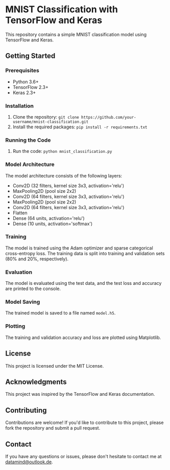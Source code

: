 MNIST Classification with TensorFlow and Keras
=====================================================

This repository contains a simple MNIST classification model using TensorFlow and Keras.

Getting Started
---------------

### Prerequisites

* Python 3.6+
* TensorFlow 2.3+
* Keras 2.3+

### Installation

1. Clone the repository: `git clone https://github.com/your-username/mnist-classification.git`
2. Install the required packages: `pip install -r requirements.txt`

### Running the Code

1. Run the code: `python mnist_classification.py`

### Model Architecture

The model architecture consists of the following layers:

* Conv2D (32 filters, kernel size 3x3, activation='relu')
* MaxPooling2D (pool size 2x2)
* Conv2D (64 filters, kernel size 3x3, activation='relu')
* MaxPooling2D (pool size 2x2)
* Conv2D (64 filters, kernel size 3x3, activation='relu')
* Flatten
* Dense (64 units, activation='relu')
* Dense (10 units, activation='softmax')

### Training

The model is trained using the Adam optimizer and sparse categorical cross-entropy loss. The training data is split into training and validation sets (80% and 20%, respectively).

### Evaluation

The model is evaluated using the test data, and the test loss and accuracy are printed to the console.

### Model Saving

The trained model is saved to a file named `model.h5`.

### Plotting

The training and validation accuracy and loss are plotted using Matplotlib.

License
-------

This project is licensed under the MIT License.

Acknowledgments
---------------

This project was inspired by the TensorFlow and Keras documentation.

Contributing
------------

Contributions are welcome! If you'd like to contribute to this project, please fork the repository and submit a pull request.

Contact
-------

If you have any questions or issues, please don't hesitate to contact me at [datamind@outlook.de](mailto:datamind@outlook.de).
